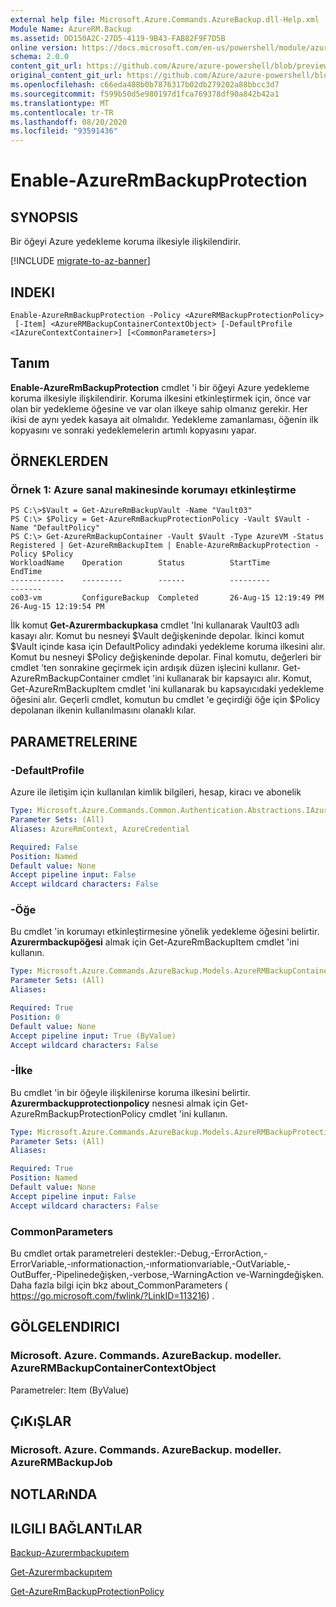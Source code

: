 ```yaml
---
external help file: Microsoft.Azure.Commands.AzureBackup.dll-Help.xml
Module Name: AzureRM.Backup
ms.assetid: DD150A2C-27D5-4119-9B43-FAB82F9F7D5B
online version: https://docs.microsoft.com/en-us/powershell/module/azurerm.backup/enable-azurermbackupprotection
schema: 2.0.0
content_git_url: https://github.com/Azure/azure-powershell/blob/preview/src/ResourceManager/AzureBackup/Commands.AzureBackup/help/Enable-AzureRmBackupProtection.md
original_content_git_url: https://github.com/Azure/azure-powershell/blob/preview/src/ResourceManager/AzureBackup/Commands.AzureBackup/help/Enable-AzureRmBackupProtection.md
ms.openlocfilehash: c66eda488b0b7876317b02db279202a88bbcc3d7
ms.sourcegitcommit: f599b50d5e980197d1fca769378df90a842b42a1
ms.translationtype: MT
ms.contentlocale: tr-TR
ms.lasthandoff: 08/20/2020
ms.locfileid: "93591436"
---
```

# Enable-AzureRmBackupProtection

## SYNOPSIS
Bir öğeyi Azure yedekleme koruma ilkesiyle ilişkilendirir.

[!INCLUDE [migrate-to-az-banner](../../includes/migrate-to-az-banner.md)]

## INDEKI

```
Enable-AzureRmBackupProtection -Policy <AzureRMBackupProtectionPolicy>
 [-Item] <AzureRMBackupContainerContextObject> [-DefaultProfile <IAzureContextContainer>] [<CommonParameters>]
```

## Tanım
**Enable-AzureRmBackupProtection** cmdlet 'i bir öğeyi Azure yedekleme koruma ilkesiyle ilişkilendirir.
Koruma ilkesini etkinleştirmek için, önce var olan bir yedekleme öğesine ve var olan ilkeye sahip olmanız gerekir.
Her ikisi de aynı yedek kasaya ait olmalıdır.
Yedekleme zamanlaması, öğenin ilk kopyasını ve sonraki yedeklemelerin artımlı kopyasını yapar.

## ÖRNEKLERDEN

### Örnek 1: Azure sanal makinesinde korumayı etkinleştirme
```
PS C:\>$Vault = Get-AzureRmBackupVault -Name "Vault03"
PS C:\> $Policy = Get-AzureRmBackupProtectionPolicy -Vault $Vault -Name "DefaultPolicy"
PS C:\> Get-AzureRmBackupContainer -Vault $Vault -Type AzureVM -Status Registered | Get-AzureRmBackupItem | Enable-AzureRmBackupProtection -Policy $Policy
WorkloadName    Operation        Status          StartTime              EndTime
------------    ---------        ------          ---------              -------
co03-vm         ConfigureBackup  Completed       26-Aug-15 12:19:49 PM  26-Aug-15 12:19:54 PM
```

İlk komut **Get-Azurermbackupkasa** cmdlet 'Ini kullanarak Vault03 adlı kasayı alır.
Komut bu nesneyi $Vault değişkeninde depolar.
İkinci komut $Vault içinde kasa için DefaultPolicy adındaki yedekleme koruma ilkesini alır.
Komut bu nesneyi $Policy değişkeninde depolar.
Final komutu, değerleri bir cmdlet 'ten sonrakine geçirmek için ardışık düzen işlecini kullanır.
Get-AzureRmBackupContainer cmdlet 'ini kullanarak bir kapsayıcı alır.
Komut, Get-AzureRmBackupItem cmdlet 'ini kullanarak bu kapsayıcıdaki yedekleme öğesini alır.
Geçerli cmdlet, komutun bu cmdlet 'e geçirdiği öğe için $Policy depolanan ilkenin kullanılmasını olanaklı kılar.

## PARAMETRELERINE

### -DefaultProfile
Azure ile iletişim için kullanılan kimlik bilgileri, hesap, kiracı ve abonelik

```yaml
Type: Microsoft.Azure.Commands.Common.Authentication.Abstractions.IAzureContextContainer
Parameter Sets: (All)
Aliases: AzureRmContext, AzureCredential

Required: False
Position: Named
Default value: None
Accept pipeline input: False
Accept wildcard characters: False
```

### -Öğe
Bu cmdlet 'in korumayı etkinleştirmesine yönelik yedekleme öğesini belirtir.
**Azurermbackupöğesi** almak için Get-AzureRmBackupItem cmdlet 'ini kullanın.

```yaml
Type: Microsoft.Azure.Commands.AzureBackup.Models.AzureRMBackupContainerContextObject
Parameter Sets: (All)
Aliases:

Required: True
Position: 0
Default value: None
Accept pipeline input: True (ByValue)
Accept wildcard characters: False
```

### -İlke
Bu cmdlet 'in bir öğeyle ilişkilenirse koruma ilkesini belirtir.
**Azurermbackupprotectionpolicy** nesnesi almak için Get-AzureRmBackupProtectionPolicy cmdlet 'ini kullanın.

```yaml
Type: Microsoft.Azure.Commands.AzureBackup.Models.AzureRMBackupProtectionPolicy
Parameter Sets: (All)
Aliases:

Required: True
Position: Named
Default value: None
Accept pipeline input: False
Accept wildcard characters: False
```

### CommonParameters
Bu cmdlet ortak parametreleri destekler:-Debug,-ErrorAction,-ErrorVariable,-ınformationaction,-ınformationvariable,-OutVariable,-OutBuffer,-Pipelinedeğişken,-verbose,-WarningAction ve-Warningdeğişken. Daha fazla bilgi için bkz about_CommonParameters ( https://go.microsoft.com/fwlink/?LinkID=113216) .

## GÖLGELENDIRICI

### Microsoft. Azure. Commands. AzureBackup. modeller. AzureRMBackupContainerContextObject
Parametreler: Item (ByValue)

## ÇıKıŞLAR

### Microsoft. Azure. Commands. AzureBackup. modeller. AzureRMBackupJob

## NOTLARıNDA

## ILGILI BAĞLANTıLAR

[Backup-Azurermbackupıtem](./Backup-AzureRmBackupItem.md)

[Get-Azurermbackupıtem](./Get-AzureRmBackupItem.md)

[Get-AzureRmBackupProtectionPolicy](./Get-AzureRmBackupProtectionPolicy.md)


